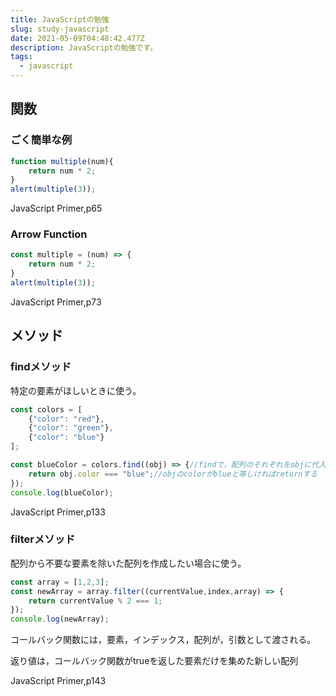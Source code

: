```yaml
---
title: JavaScriptの勉強
slug: study-javascript
date: 2021-05-09T04:48:42.477Z
description: JavaScriptの勉強です。
tags:
  - javascript
---
```

## 関数

### ごく簡単な例

```javascript
function multiple(num){
    return num * 2;
}
alert(multiple(3));
```

JavaScript Primer,p65

### Arrow Function

```javascript
const multiple = (num) => {
    return num * 2;
}
alert(multiple(3));
```

JavaScript Primer,p73

## メソッド

### findメソッド

特定の要素がほしいときに使う。

```javascript
const colors = [
    {"color": "red"},
    {"color": "green"},
    {"color": "blue"}
];

const blueColor = colors.find((obj) => {//findで，配列のそれぞれをobjに代入する
    return obj.color === "blue";//objのcolorがblueと等しければreturnする
});
console.log(blueColor);
```

JavaScript Primer,p133

### filterメソッド

配列から不要な要素を除いた配列を作成したい場合に使う。

```javascript
const array = [1,2,3];
const newArray = array.filter((currentValue,index,array) => {
    return currentValue % 2 === 1;
});
console.log(newArray);
```

コールバック関数には，要素，インデックス，配列が，引数として渡される。

返り値は，コールバック関数がtrueを返した要素だけを集めた新しい配列

JavaScript Primer,p143